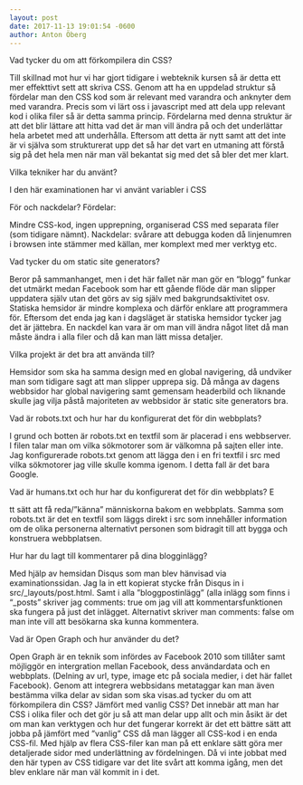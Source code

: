 ```yaml
---
layout: post
date: 2017-11-13 19:01:54 -0600
author: Anton Öberg
---
```


Vad tycker du om att förkompilera din CSS? 

Till skillnad mot hur vi har gjort tidigare i webteknik kursen så är detta ett mer effekttivt sett att skriva CSS. Genom att ha en uppdelad struktur så fördelar man den CSS kod som är relevant med varandra och anknyter dem med varandra. Precis som vi lärt oss i javascript med att dela upp relevant kod i olika filer så är detta samma princip. Fördelarna med denna struktur är att det blir lättare att hitta vad det är man vill ändra på och det underlättar hela arbetet med att underhålla. Eftersom att detta är nytt samt att det inte är vi själva som strukturerat upp det så har det vart en utmaning att förstå sig på det hela men när man väl bekantat sig med det så bler det mer klart.

Vilka tekniker har du använt? 

I den här examinationen har vi använt variabler i CSS

För och nackdelar? Fördelar: 

Mindre CSS-kod, ingen upprepning, organiserad CSS med separata filer (som tidigare nämnt). Nackdelar: svårare att debugga koden då linjenumren i browsen inte stämmer med källan, mer komplext med mer verktyg etc.

Vad tycker du om static site generators? 

Beror på sammanhanget, men i det här fallet när man gör en “blogg” funkar det utmärkt medan Facebook som har ett gående flöde där man slipper uppdatera själv utan det görs av sig själv med bakgrundsaktivitet osv. Statiska hemsidor är mindre komplexa och därför enklare att programmera för. Eftersom det enda jag kan i dagsläget är statiska hemsidor tycker jag det är jättebra. En nackdel kan vara är om man vill ändra något litet då man måste ändra i alla filer och då kan man lätt missa detaljer.

Vilka projekt är det bra att använda till? 

Hemsidor som ska ha samma design med en global navigering, då undviker man som tidigare sagt att man slipper upprepa sig. Då många av dagens webbsidor har global navigering samt gemensam headerbild och liknande skulle jag vilja påstå majoriteten av webbsidor är static site generators bra.

Vad är robots.txt och hur har du konfigurerat det för din webbplats? 

I grund och botten är robots.txt en textfil som är placerad i ens webbserver. I filen talar man om vilka sökmotorer som är välkomna på sajten eller inte. Jag konfigurerade robots.txt genom att lägga den i en fri textfil i src med vilka sökmotorer jag ville skulle komma igenom. I detta fall är det bara Google.

Vad är humans.txt och hur har du konfigurerat det för din webbplats? E

tt sätt att få reda/”känna” människorna bakom en webbplats. Samma som robots.txt är det en textfil som läggs direkt i src som innehåller information om de olika personerna alternativt personen som bidragit till att bygga och konstruera webbplatsen.

Hur har du lagt till kommentarer på dina blogginlägg? 

Med hjälp av hemsidan Disqus som man blev hänvisad via examinationssidan. Jag la in ett kopierat stycke från Disqus in i src/_layouts/post.html. Samt i alla ”bloggpostinlägg” (alla inlägg som finns i “_posts” skriver jag comments: true om jag vill att kommentarsfunktionen ska fungera på just det inlägget. Alternativt skriver man comments: false om man inte vill att besökarna ska kunna kommentera.

Vad är Open Graph och hur använder du det? 

Open Graph är en teknik som infördes av Facebook 2010 som tillåter samt möjliggör en intergration mellan Facebook, dess användardata och en webbplats. (Delning av url, type, image etc på sociala medier, i det här fallet Facebook). Genom att integrera webbsidans metataggar kan man även bestämma vilka delar av sidan som ska visas.ad tycker du om att förkompilera din CSS? Jämfört med vanlig CSS? Det innebär att man har CSS i olika filer och det gör ju så att man delar upp allt och min åsikt är det om man kan verktygen och hur det fungerar korrekt är det ett bättre sätt att jobba på jämfört med ”vanlig” CSS då man lägger all CSS-kod i en enda CSS-fil. Med hjälp av flera CSS-filer kan man på ett enklare sätt göra mer detaljerade sidor med underlättning av fördelningen. Då vi inte jobbat med den här typen av CSS tidigare var det lite svårt att komma igång, men det blev enklare när man väl kommit in i det.


